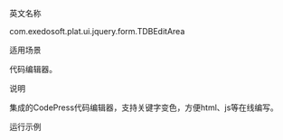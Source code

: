 英文名称

com.exedosoft.plat.ui.jquery.form.TDBEditArea

适用场景

代码编辑器。

说明

集成的CodePress代码编辑器，支持关键字变色，方便html、js等在线编写。

运行示例
